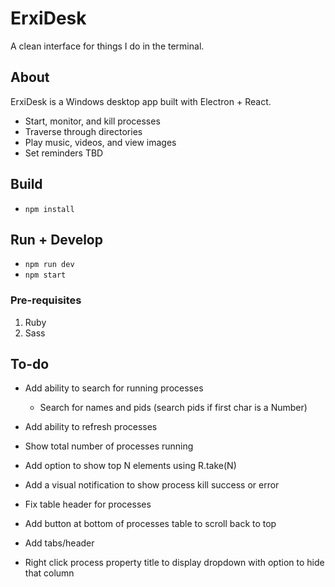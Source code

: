 # ErxiDesk

A clean interface for things I do in the terminal.

## About

ErxiDesk is a Windows desktop app built with Electron + React.

- Start, monitor, and kill processes
- Traverse through directories
- Play music, videos, and view images
- Set reminders TBD

## Build
- ```npm install```

## Run + Develop
- ```npm run dev```
- ```npm start```

### Pre-requisites
1. Ruby
2. Sass

## To-do
- Add ability to search for running processes
  - Search for names and pids (search pids if first char is a Number)
- Add ability to refresh processes
- Show total number of processes running
- Add option to show top N elements using R.take(N)

- Add a visual notification to show process kill success or error

- Fix table header for processes

- Add button at bottom of processes table to scroll back to top

- Add tabs/header

- Right click process property title to display dropdown with option to hide that column

